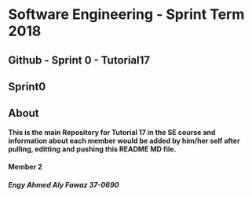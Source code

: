 
# **Software Engineering - Sprint Term 2018**
## Github - Sprint 0 - Tutorial17



## Sprint0

## About
   **This is the main Repository for Tutorial 17 in the SE course and information about each member would be added by him/her self after pulling, editting and pushing this README MD file.**

#### Member 2
##### Engy Ahmed Aly Fawaz 37-0690 

